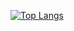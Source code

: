 
[![Top Langs](https://github-readme-stats.vercel.app/api/top-langs/?username=AlimovaKatrin&layout=compact&theme=calm&langs_count=18)](https://github.com/anuraghazra/github-readme-stats)

